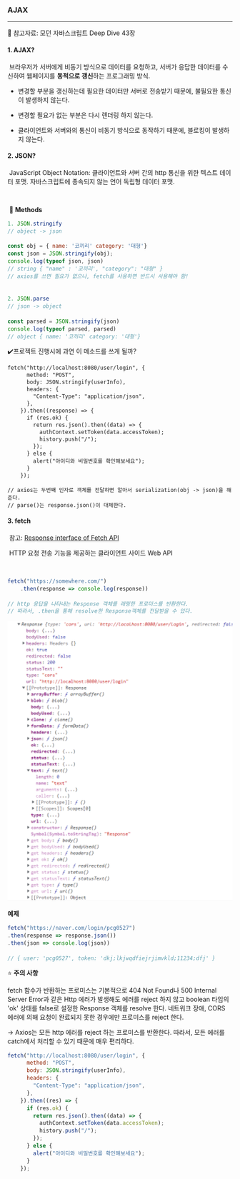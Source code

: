 ### AJAX

---

:book: 참고자료: 모던 자바스크립트 Deep Dive 43장



#### 1. AJAX?

​	브라우저가 서버에게 비동기 방식으로 데이터를 요청하고, 서버가 응답한 데이터를 수신하여 웹페이지를 <b>동적으로 갱신</b>하는 프로그래밍 방식.

* 변경할 부분을 갱신하는데 필요한 데이터만 서버로 전송받기 때문에, 불필요한 통신이 발생하지 않는다.

* 변경할 필요가 없는 부분은 다시 렌더링 하지 않는다.

* 클라이언트와 서버와의 통신이 비동기 방식으로 동작하기 때문에, 블로킹이 발생하지 않는다.



#### 2. JSON?

​	JavaScript Object Notation: 클라이언트와 서버 간의 http 통신을 위한 텍스트 데이터 포맷. 자바스크립트에 종속되지 않는 언어 독립형 데이터 포맷.

​	

​	:pencil: <b>Methods</b>

```javascript
1. JSON.stringify
// object -> json

const obj = { name: '코끼리' category: '대형'}
const json = JSON.stringify(obj);
console.log(typeof json, json)
// string { "name" : '코끼리', "category": "대형" }
// axios를 쓰면 필요가 없으나, fetch를 사용하면 반드시 사용해야 함!


2. JSON.parse
// json -> object

const parsed = JSON.stringify(json)
console.log(typeof parsed, parsed)
// object { name: '코끼리' category: '대형'}

```



:heavy_check_mark:프로젝트 진행시에 과연 이 메소드를 쓰게 될까?

```react
fetch("http://localhost:8080/user/login", {
      method: "POST",
      body: JSON.stringify(userInfo),
      headers: {
        "Content-Type": "application/json",
      },
    }).then((response) => {
      if (res.ok) {
        return res.json().then((data) => {
          authContext.setToken(data.accessToken);
          history.push("/");
        });
      } else {
        alert("아이디와 비밀번호를 확인해보세요");
      }
    });

// axios는 두번째 인자로 객체를 전달하면 알아서 serialization(obj -> json)을 해준다.
// parse()는 response.json()이 대체한다.
```





#### 3. fetch       

​	참고: [Response interface of Fetch API](https://developer.mozilla.org/en-US/docs/Web/API/Response)	

​	HTTP 요청 전송 기능을 제공하는 클라이언트 사이드 Web API

​	

```javascript
fetch("https://somewhere.com/")
	.then(response => console.log(response))

// http 응답을 나타내는 Response 객체를 래핑한 프로미스를 반환한다.
// 따라서, .then을 통해 resolve한 Response객체를 전달받을 수 있다.
```



 <img src="./images/response.png" width="600px" />



<b>예제</b>

```javascript
fetch("https://naver.com/login/pcg0527")
.then(response => response.json())
.then(json => console.log(json))

// { user: 'pcg0527', token: 'dkj;lkjwqdfiejrjimvkld;11234;dfj' }
```



:star: <b>주의 사항</b>

fetch 함수가 반환하는 프로미스는 기본적으로 404 Not Found나 500 Internal Server Error과 같은 Http 에러가 발생해도 에러를 reject 하지 않고 boolean 타입의 'ok' 상태를 false로 설정한 Response 객체를 resolve 한다. 네트워크 장애, CORS 에러에 의해 요청이 완료되지 못한 경우에만 프로미스를 reject 한다.

-> Axios는 모든 http 에러를 reject 하는 프로미스를 반환한다. 따라서, 모든 에러를 catch에서 처리할 수 있기 때문에 매우 편리하다.

```javascript
fetch("http://localhost:8080/user/login", {
      method: "POST",
      body: JSON.stringify(userInfo),
      headers: {
        "Content-Type": "application/json",
      },
    }).then((res) => {
      if (res.ok) {
        return res.json().then((data) => {
          authContext.setToken(data.accessToken);
          history.push("/");
        });
      } else {
        alert("아이디와 비밀번호를 확인해보세요");
      }
    });
```

